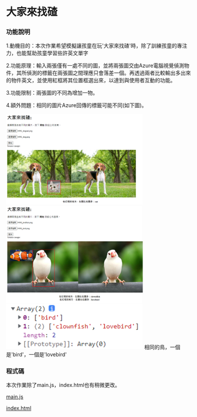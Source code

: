 # 大家來找碴
### 功能說明
1.動機目的：本次作業希望模擬讓孩童在玩'大家來找碴'時，除了訓練孩童的專注力，也能幫助孩童學習些許英文單字  

2.功能原理：輸入兩張僅有一處不同的圖，並將兩張圖交由Azure電腦視覺偵測物件，其所偵測的標籤在兩張圖之間理應只會落差一個。再透過兩者比較輸出多出來的物件英文，並使用紅框將其位置框選出來，以達到與使用者互動的功能。   

3.功能限制：兩張圖的不同為增加一物。   

4.額外問題：相同的圖片Azure回傳的標籤可能不同(如下圖)。   

<img width="373" alt="image" src="https://github.com/mlchung1231/LATrepo/blob/main/week13/Homework5/demo/demo1.png">  

<img width="373" alt="image" src="https://github.com/mlchung1231/LATrepo/blob/main/week13/Homework5/demo/demo2.png">   

<img width="373" alt="image" src="https://github.com/mlchung1231/LATrepo/blob/main/week13/Homework5/demo/demo2-1.png">   
相同的鳥，一個是'bird'，一個是'lovebird'


### 程式碼
本次作業除了main.js，index.html也有稍微更改。   

[main.js](https://github.com/mlchung1231/LATrepo/blob/main/week13/Homework5/main.js)   

[index.html](https://github.com/mlchung1231/LATrepo/blob/main/week13/Homework5/index.html)

